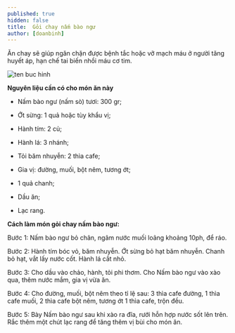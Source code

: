 ```yaml
---
published: true
hidden: false
title:  Gỏi chay nấm bào ngư
author: [doanbinh] 
---
```

Ăn chay sẽ giúp ngăn chặn được bệnh tắc hoặc vỡ mạch máu ở người tăng huyết áp, hạn chế tai biến nhồi máu cơ tim.

![ten buc hinh](https://2monngonmoingay.com/wp-content/uploads/2017/03/n%E1%BA%A5m-b%C3%A0o-ng%C6%B0-chay-2.jpg "ten buc hinh")

**Nguyên liệu cần có cho món ăn này**

+ Nấm bào ngư (nấm sò) tươi: 300 gr;

+ Ớt sừng: 1 quả hoặc tùy khẩu vị;

+ Hành tím: 2 củ;

+ Hành lá: 3 nhánh;

+ Tỏi băm nhuyễn: 2 thìa cafe;

+ Gia vị: đường, muối, bột nêm, tương ớt;

+ 1 quả chanh;

+ Dầu ăn;

+ Lạc rang.

**Cách làm món gỏi chay nấm bào ngư:**

Bước 1: Nấm bào ngư bỏ chân, ngâm nước muối loãng khoảng 10ph, để ráo.

Bước 2: Hành tím bóc vỏ, băm nhuyễn. Ớt sừng bỏ hạt băm nhuyễn. Chanh bỏ hạt, vắt lấy nước cốt. Hành lá cắt nhỏ.

Bước 3: Cho dầu vào chảo, hành, tỏi phi thơm. Cho Nấm bào ngư vào xào qua, thêm nước mắm, gia vị vừa ăn.

Bước 4: Cho đường, muối, bột nêm theo tỉ lệ sau: 3 thìa cafe đường, 1 thìa cafe muối, 2 thìa cafe bột nêm, tương ớt 1 thìa cafe, trộn đều.

Bước 5: Bày Nấm bào ngư sau khi xào ra đĩa, rưới hỗn hợp nước sốt lên trên. Rắc thêm một chút lạc rang để tăng thêm vị bùi cho món ăn.
